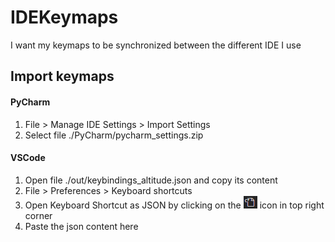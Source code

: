 # IDEKeymaps

I want my keymaps to be synchronized between the different IDE I use  

## Import keymaps

#### PyCharm

1. File > Manage IDE Settings > Import Settings  
1. Select file ./PyCharm/pycharm_settings.zip  

#### VSCode

1. Open file ./out/keybindings_altitude.json and copy its content
1. File > Preferences > Keyboard shortcuts
1. Open Keyboard Shortcut as JSON by clicking on the ![](images/vscode_open_json.png) icon in top right corner
1. Paste the json content here
